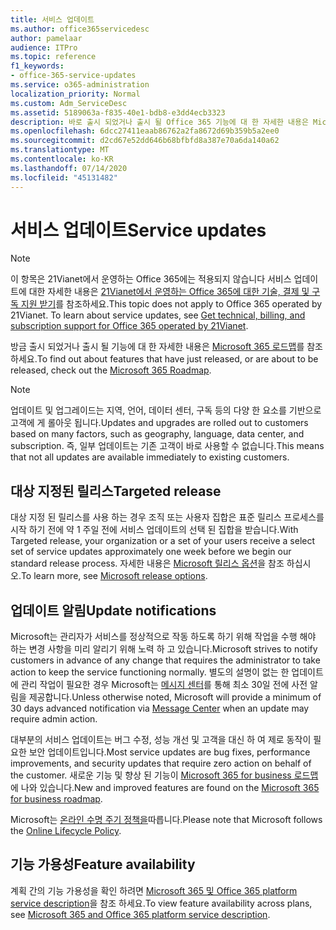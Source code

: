 ```yaml
---
title: 서비스 업데이트
ms.author: office365servicedesc
author: pamelaar
audience: ITPro
ms.topic: reference
f1_keywords:
- office-365-service-updates
ms.service: o365-administration
localization_priority: Normal
ms.custom: Adm_ServiceDesc
ms.assetid: 5189063a-f835-40e1-bdb8-e3dd4ecb3323
description: 바로 출시 되었거나 출시 될 Office 365 기능에 대 한 자세한 내용은 Microsoft 365 로드맵를 참조 하세요.
ms.openlocfilehash: 6dcc27411eaab86762a2fa8672d69b359b5a2ee0
ms.sourcegitcommit: d2cd67e52dd646b68bfbfd8a387e70a6da140a62
ms.translationtype: MT
ms.contentlocale: ko-KR
ms.lasthandoff: 07/14/2020
ms.locfileid: "45131482"
---
```

# <a name="service-updates"></a><span data-ttu-id="385fa-103">서비스 업데이트</span><span class="sxs-lookup"><span data-stu-id="385fa-103">Service updates</span></span>

> [!NOTE]
> <span data-ttu-id="385fa-p101">이 항목은 21Vianet에서 운영하는 Office 365에는 적용되지 않습니다 서비스 업데이트에 대한 자세한 내용은 [21Vianet에서 운영하는 Office 365에 대한 기술, 결제 및 구독 지원 받기](https://go.microsoft.com/fwlink/?LinkID=733350&amp;clcid=0x409)를 참조하세요.</span><span class="sxs-lookup"><span data-stu-id="385fa-p101">This topic does not apply to Office 365 operated by 21Vianet. To learn about service updates, see [Get technical, billing, and subscription support for Office 365 operated by 21Vianet](https://go.microsoft.com/fwlink/?LinkID=733350&amp;clcid=0x409).</span></span> 
  
<span data-ttu-id="385fa-106">방금 출시 되었거나 출시 될 기능에 대 한 자세한 내용은 [Microsoft 365 로드맵](https://go.microsoft.com/fwlink/?LinkId=509914)를 참조 하세요.</span><span class="sxs-lookup"><span data-stu-id="385fa-106">To find out about features that have just released, or are about to be released, check out the [Microsoft 365 Roadmap](https://go.microsoft.com/fwlink/?LinkId=509914).</span></span>
  
> [!NOTE]
> <span data-ttu-id="385fa-107">업데이트 및 업그레이드는 지역, 언어, 데이터 센터, 구독 등의 다양 한 요소를 기반으로 고객에 게 롤아웃 됩니다.</span><span class="sxs-lookup"><span data-stu-id="385fa-107">Updates and upgrades are rolled out to customers based on many factors, such as geography, language, data center, and subscription.</span></span> <span data-ttu-id="385fa-108">즉, 일부 업데이트는 기존 고객이 바로 사용할 수 없습니다.</span><span class="sxs-lookup"><span data-stu-id="385fa-108">This means that not all updates are available immediately to existing customers.</span></span> 
  
## <a name="targeted-release"></a><span data-ttu-id="385fa-109">대상 지정된 릴리스</span><span class="sxs-lookup"><span data-stu-id="385fa-109">Targeted release</span></span>

<span data-ttu-id="385fa-110">대상 지정 된 릴리스를 사용 하는 경우 조직 또는 사용자 집합은 표준 릴리스 프로세스를 시작 하기 전에 약 1 주일 전에 서비스 업데이트의 선택 된 집합을 받습니다.</span><span class="sxs-lookup"><span data-stu-id="385fa-110">With Targeted release, your organization or a set of your users receive a select set of service updates approximately one week before we begin our standard release process.</span></span> <span data-ttu-id="385fa-111">자세한 내용은 [Microsoft 릴리스 옵션](https://docs.microsoft.com/office365/admin/manage/release-options-in-office-365?view=o365-worldwide)을 참조 하십시오.</span><span class="sxs-lookup"><span data-stu-id="385fa-111">To learn more, see [Microsoft release options](https://docs.microsoft.com/office365/admin/manage/release-options-in-office-365?view=o365-worldwide).</span></span> 
  
## <a name="update-notifications"></a><span data-ttu-id="385fa-112">업데이트 알림</span><span class="sxs-lookup"><span data-stu-id="385fa-112">Update notifications</span></span>

<span data-ttu-id="385fa-113">Microsoft는 관리자가 서비스를 정상적으로 작동 하도록 하기 위해 작업을 수행 해야 하는 변경 사항을 미리 알리기 위해 노력 하 고 있습니다.</span><span class="sxs-lookup"><span data-stu-id="385fa-113">Microsoft strives to notify customers in advance of any change that requires the administrator to take action to keep the service functioning normally.</span></span> <span data-ttu-id="385fa-114">별도의 설명이 없는 한 업데이트에 관리 작업이 필요한 경우 Microsoft는 [메시지 센터](https://docs.microsoft.com/office365/admin/manage/message-center?view=o365-worldwide)를 통해 최소 30일 전에 사전 알림을 제공합니다.</span><span class="sxs-lookup"><span data-stu-id="385fa-114">Unless otherwise noted, Microsoft will provide a minimum of 30 days advanced notification via [Message Center](https://docs.microsoft.com/office365/admin/manage/message-center?view=o365-worldwide) when an update may require admin action.</span></span> 
  
<span data-ttu-id="385fa-115">대부분의 서비스 업데이트는 버그 수정, 성능 개선 및 고객을 대신 하 여 제로 동작이 필요한 보안 업데이트입니다.</span><span class="sxs-lookup"><span data-stu-id="385fa-115">Most service updates are bug fixes, performance improvements, and security updates that require zero action on behalf of the customer.</span></span> <span data-ttu-id="385fa-116">새로운 기능 및 향상 된 기능이 [Microsoft 365 for business 로드맵](https://roadmap.office.com/)에 나와 있습니다.</span><span class="sxs-lookup"><span data-stu-id="385fa-116">New and improved features are found on the [Microsoft 365 for business roadmap](https://roadmap.office.com/).</span></span>
  
<span data-ttu-id="385fa-117">Microsoft는 [온라인 수명 주기 정책을](https://support.microsoft.com/lifecycle#gp/osslpolicy)따릅니다.</span><span class="sxs-lookup"><span data-stu-id="385fa-117">Please note that Microsoft follows the [Online Lifecycle Policy](https://support.microsoft.com/lifecycle#gp/osslpolicy).</span></span>
  
## <a name="feature-availability"></a><span data-ttu-id="385fa-118">기능 가용성</span><span class="sxs-lookup"><span data-stu-id="385fa-118">Feature availability</span></span>

<span data-ttu-id="385fa-119">계획 간의 기능 가용성을 확인 하려면 [Microsoft 365 및 Office 365 platform service description](office-365-platform-service-description.md)을 참조 하세요.</span><span class="sxs-lookup"><span data-stu-id="385fa-119">To view feature availability across plans, see [Microsoft 365 and Office 365 platform service description](office-365-platform-service-description.md).</span></span>
  

